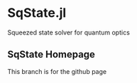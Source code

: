# SqState.jl
Squeezed state solver for quantum optics

## SqState Homepage
This branch is for the github page
